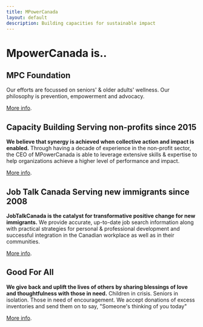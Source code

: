 ```yaml
---
title: MPowerCanada
layout: default
description: Building capacities for sustainable impact
---
```


<h1> MpowerCanada is..</h1>

## MPC Foundation

Our efforts are focussed on seniors' & older adults' wellness. Our philosophy is prevention, empowerment and advocacy. 

[More info](/2020/02/09/mpc-foundation.html).

## Capacity Building Serving non-profits since 2015

**We believe that synergy is achieved when collective action and impact is enabled.** Through having a decade of experience in the non-profit sector, the CEO of MPowerCanada is able to leverage extensive skills & expertise to help organizations achieve a higher level of performance and impact.

[More info](/2019/11/27/CAPACITY-BUILDING.html).


## Job Talk Canada Serving new immigrants since 2008

**JobTalkCanada is the catalyst for transformative positive change for new immigrants.** We provide accurate, up-to-date job search information along with practical strategies for personal & professional development and successful integration in the Canadian workplace as well as in their communities.

[More info](/2019/11/01/Job-Talk-Canada.html).


## Good For All

**We give back and uplift the lives of others by sharing blessings of love and thoughtfulness with those in need.** Children in crisis. Seniors in isolation. Those in need of encouragement. We accept donations of excess inventories and send them on to say, "Someone's thinking of you today"

[More info](/2019/11/01/Good-For-All.html).

